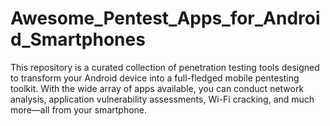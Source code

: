 # Awesome_Pentest_Apps_for_Android_Smartphones
This repository is a curated collection of penetration testing tools designed to transform your Android device into a full-fledged mobile pentesting toolkit. With the wide array of apps available, you can conduct network analysis, application vulnerability assessments, Wi-Fi cracking, and much more—all from your smartphone.
